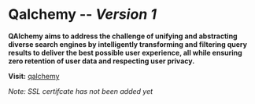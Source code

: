 # Qalchemy -- _Version 1_

**QAlchemy aims to address the challenge of unifying and abstracting diverse search engines by intelligently transforming and filtering query results to deliver the best possible user experience, all while ensuring zero retention of user data and respecting user privacy.**

**Visit:**  <a href="http://qalchemy.plexusdev.tech">qalchemy</a>

_Note: SSL certifcate has not been added yet_
